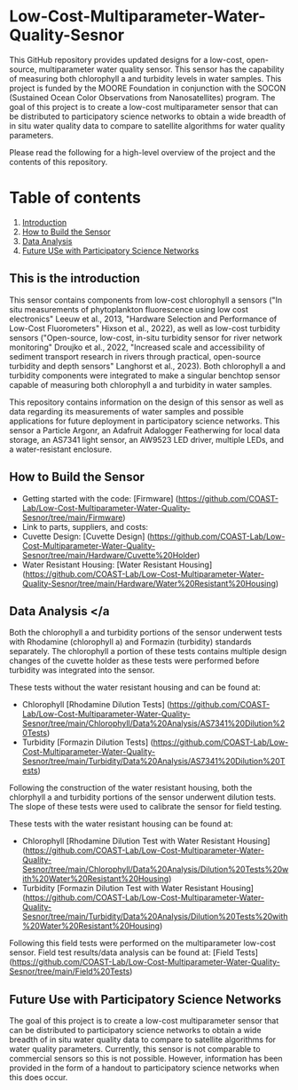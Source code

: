 # Low-Cost-Multiparameter-Water-Quality-Sesnor

This GitHub repository provides updated designs for a low-cost, open-source, multiparameter water quality sensor. This sensor has the capability of measuring both chlorophyll a
and turbidity levels in water samples. This project is funded by the MOORE Foundation in conjunction with the SOCON (Sustained Ocean Color Observations from Nanosatellites) program. The goal of this project is to create a low-cost multiparameter sensor that can be distributed to participatory science networks to obtain a wide breadth of in situ water quality data to compare to satellite algorithms for water quality parameters. 

Please read the following for a high-level overview of the project and the contents of this repository.

# Table of contents
1. [Introduction](#introduction)
2. [How to Build the Sensor](#paragraph1)
3. [Data Analysis](#paragraph2)
4. [Future USe with Participatory Science Networks](#paragraph3)

## This is the introduction <a name="introduction"></a>

This sensor contains components from low-cost chlorophyll a sensors ("In situ measurements of phytoplankton fluorescence using low cost electronics" Leeuw et al., 2013, 
"Hardware Selection and Performance of Low-Cost Fluorometers" Hixson et al., 2022), as well as low-cost turbidity sensors ("Open-source, low-cost, in-situ turbidity sensor for river network monitoring" Droujko et al., 2022, "Increased scale and accessibility of sediment transport research in rivers through practical, open-source turbidity and depth sensors" Langhorst et al., 2023). Both chlorophyll a and turbidity components were integrated to make a singular benchtop sensor capable of measuring both chlorophyll a and 
turbidity in water samples. 

This repository contains information on the design of this sensor as well as data regarding its measurements of water samples and possible applications for future
deployment in participatory science networks. This sensor a Particle Argonr, an Adafruit Adalogger Featherwing for local data storage, an AS7341 light sensor, an AW9523 LED driver, multiple LEDs, and a water-resistant enclosure.

## How to Build the Sensor <a name="paragraph1"></a>
* Getting started with the code: [Firmware] (https://github.com/COAST-Lab/Low-Cost-Multiparameter-Water-Quality-Sesnor/tree/main/Firmware)
* Link to parts, suppliers, and costs:
* Cuvette Design: [Cuvette Design] (https://github.com/COAST-Lab/Low-Cost-Multiparameter-Water-Quality-Sesnor/tree/main/Hardware/Cuvette%20Holder)
* Water Resistant Housing: [Water Resistant Housing] (https://github.com/COAST-Lab/Low-Cost-Multiparameter-Water-Quality-Sesnor/tree/main/Hardware/Water%20Resistant%20Housing)

## Data Analysis <a name="paragraph2"></a
Both the chlorophyll a and turbidity portions of the sensor underwent tests with Rhodamine (chlorophyll a) and Formazin (turbidity) standards separately. The chlorophyll a portion of these tests contains multiple design changes of the cuvette holder as these tests were performed before turbidity was integrated into the sensor.

These tests without the water resistant housing and can be found at: 
* Chlorophyll [Rhodamine Dilution Tests] (https://github.com/COAST-Lab/Low-Cost-Multiparameter-Water-Quality-Sesnor/tree/main/Chlorophyll/Data%20Analysis/AS7341%20Dilution%20Tests)
* Turbidity [Formazin Dilution Tests] (https://github.com/COAST-Lab/Low-Cost-Multiparameter-Water-Quality-Sesnor/tree/main/Turbidity/Data%20Analysis/AS7341%20Dilution%20Tests)

Following the construction of the water resistant housing, both the chlorphyll a and turbidity portions of the sensor underwent dilution tests. The slope of these tests were used to calibrate the sensor for field testing. 

These tests with the water resistant housing can be found at:
* Chlorophyll [Rhodamine Dilution Test with Water Resistant Housing] (https://github.com/COAST-Lab/Low-Cost-Multiparameter-Water-Quality-Sesnor/tree/main/Chlorophyll/Data%20Analysis/Dilution%20Tests%20with%20Water%20Resistant%20Housing)
* Turbidity [Formazin Dilution Test with Water Resistant Housing] (https://github.com/COAST-Lab/Low-Cost-Multiparameter-Water-Quality-Sesnor/tree/main/Turbidity/Data%20Analysis/Dilution%20Tests%20with%20Water%20Resistant%20Housing)

Following this field tests were performed on the multiparameter low-cost sensor. Field test results/data analysis can be found at:
[Field Tests] (https://github.com/COAST-Lab/Low-Cost-Multiparameter-Water-Quality-Sesnor/tree/main/Field%20Tests)


## Future Use with Participatory Science Networks <a name="paragraph3"></a>
The goal of this project is to create a low-cost multiparameter sensor that can be distributed to participatory science networks to obtain a wide breadth of in situ water quality data to compare to satellite algorithms for water quality parameters. Currently, this sensor is not comparable to commercial sensors so this is not possible. However, information has been provided in the form of a handout to participatory science networks when this does occur. 
